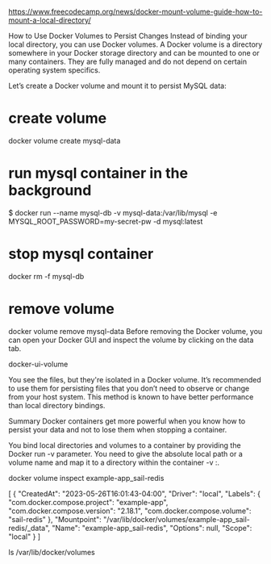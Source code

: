 https://www.freecodecamp.org/news/docker-mount-volume-guide-how-to-mount-a-local-directory/

How to Use Docker Volumes to Persist Changes
Instead of binding your local directory, you can use Docker volumes. A Docker volume is a directory somewhere in your Docker storage directory and can be mounted to one or many containers. They are fully managed and do not depend on certain operating system specifics.

Let’s create a Docker volume and mount it to persist MySQL data:

# create volume
docker volume create mysql-data

# run mysql container in the background
$ docker run --name mysql-db -v mysql-data:/var/lib/mysql -e MYSQL_ROOT_PASSWORD=my-secret-pw -d mysql:latest

# stop mysql container
docker rm -f mysql-db

# remove volume
docker volume remove mysql-data
Before removing the Docker volume, you can open your Docker GUI and inspect the volume by clicking on the data tab.

docker-ui-volume

You see the files, but they're isolated in a Docker volume. It’s recommended to use them for persisting files that you don’t need to observe or change from your host system. This method is known to have better performance than local directory bindings.

Summary
Docker containers get more powerful when you know how to persist your data and not to lose them when stopping a container.

You bind local directories and volumes to a container by providing the Docker run -v parameter. You need to give the absolute local path or a volume name and map it to a directory within the container -v <source>:<target>.

docker volume inspect example-app_sail-redis

[
    {
        "CreatedAt": "2023-05-26T16:01:43-04:00",
        "Driver": "local",
        "Labels": {
            "com.docker.compose.project": "example-app",
            "com.docker.compose.version": "2.18.1",
            "com.docker.compose.volume": "sail-redis"
        },
        "Mountpoint": "/var/lib/docker/volumes/example-app_sail-redis/_data",
        "Name": "example-app_sail-redis",
        "Options": null,
        "Scope": "local"
    }
]

ls /var/lib/docker/volumes
